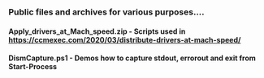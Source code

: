 ### Public files and archives for various purposes....

#### Apply_drivers_at_Mach_speed.zip - Scripts used in https://ccmexec.com/2020/03/distribute-drivers-at-mach-speed/

#### DismCapture.ps1 - Demos how to capture stdout, errorout and exit from Start-Process
